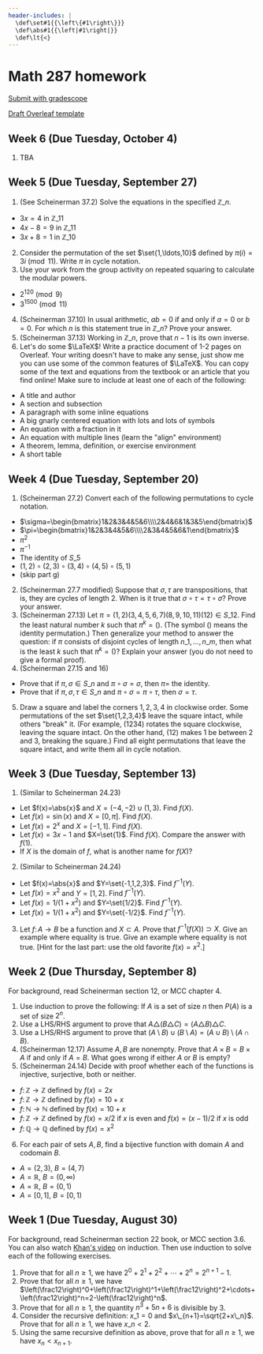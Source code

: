 ```yaml
---
header-includes: |
  \def\set#1{{\left\{#1\right\}}}
  \def\abs#1{{\left|#1\right|}}
  \def\lt{<}
---
```


# Math 287 homework

[Submit with gradescope](https://www.gradescope.com/courses/413852)

[Draft Overleaf template](https://www.overleaf.com/read/wqzxckcdzwzr)

## Week 6 (Due Tuesday, October 4)

1. TBA

## Week 5 (Due Tuesday, September 27)

1. (See Scheinerman 37.2) Solve the equations in the specified $\mathbb Z\_n$.  
  * $3x=4$ in $\mathbb Z\_{11}$
  * $4x-8=9$ in $\mathbb Z\_{11}$
  * $3x+8=1$ in $\mathbb Z\_{10}$
2. Consider the permutation of the set $\set{1,\ldots,10}$ defined by $\pi(i)=3i\pmod{11}$. Write $\pi$ in cycle notation.
3. Use your work from the group activity on repeated squaring to calculate the modular powers.  
  * $2^{120}\pmod{9}$
  * $3^{1500}\pmod{11}$
4. (Scheinerman 37.10) In usual arithmetic, $ab=0$ if and only if $a=0$ or $b=0$. For which $n$ is this statement true in $\mathbb Z\_n$? Prove your answer.
5. (Scheinerman 37.13) Working in $\mathbb Z\_n$, prove that $n-1$ is its own inverse.
6. Let's do some $\LaTeX$! Write a practice document of 1-2 pages on Overleaf. Your writing doesn't have to make any sense, just show me you can use some of the common features of $\LaTeX$. You can copy some of the text and equations from the textbook or an article that you find online! Make sure to include at least one of each of the following:  
  * A title and author
  * A section and subsection
  * A paragraph with some inline equations
  * A big gnarly centered equation with lots and lots of symbols
  * An equation with a fraction in it
  * An equation with multiple lines (learn the "align" environment)
  * A theorem, lemma, definition, or exercise environment
  * A short table

## Week 4 (Due Tuesday, September 20)

1. (Scheinerman 27.2) Convert each of the following permutations to cycle notation.  
  * $\sigma=\begin{bmatrix}1&2&3&4&5&6\\\\2&4&6&1&3&5\end{bmatrix}$
  * $\pi=\begin{bmatrix}1&2&3&4&5&6\\\\2&3&4&5&6&1\end{bmatrix}$
  * $\pi^2$
  * $\pi^{-1}$
  * The identity of $S\_5$
  * $(1,2)\circ(2,3)\circ(3,4)\circ(4,5)\circ(5,1)$
  * (skip part g)
2. (Scheinerman 27.7 modified) Suppose that $\sigma,\tau$ are transpositions, that is, they are cycles of length $2$. When is it true that $\sigma\circ\tau=\tau\circ\sigma$? Prove your answer.
3. (Scheinerman 27.13) Let $\pi=(1,2)(3,4,5,6,7)(8,9,10,11)(12)\in S\_{12}$. Find the least natural number $k$ such that $\pi^k=()$. (The symbol () means the identity permutation.) Then generalize your method to answer the question: if $\pi$ consists of disjoint cycles of length $n\_1,\ldots,n\_m$, then what is the least $k$ such that $\pi^k=()$? Explain your answer (you do not need to give a formal proof).
4. (Scheinerman 27.15 and 16)  
  * Prove that if $\pi,\sigma\in S\_n$ and $\pi\circ\sigma=\sigma$, then $\pi=$ the identity.
  * Prove that if $\pi,\sigma,\tau\in S\_n$ and $\pi\circ\sigma=\pi\circ\tau$, then $\sigma=\tau$.
5. Draw a square and label the corners $1,2,3,4$ in clockwise order. Some permutations of the set $\set{1,2,3,4}$ leave the square intact, while others "break" it. (For example, $(1234)$ rotates the square clockwise, leaving the square intact. On the other hand, $(12)$ makes $1$ be between $2$ and $3$, breaking the square.) Find all eight permutations that leave the square intact, and write them all in cycle notation.

## Week 3 (Due Tuesday, September 13)

1. (Similar to Scheinerman 24.23)  
  * Let $f(x)=\abs{x}$ and $X=(-4,-2)\cup(1,3)$. Find $f(X)$.
  * Let $f(x)=\sin(x)$ and $X=[0,\pi]$. Find $f(X)$.
  * Let $f(x)=2^x$ and $X=[-1,1]$. Find $f(X)$.
  * Let $f(x)=3x-1$ and $X=\set{1}$. Find $f(X)$. Compare the answer with $f(1)$.
  * If $X$ is the domain of $f$, what is another name for $f(X)$?
2. (Similar to Scheinerman 24.24)  
  * Let $f(x)=\abs{x}$ and $Y=\set{-1,1,2,3}$. Find $f^{-1}(Y)$.
  * Let $f(x)=x^2$ and $Y=[1,2]$. Find $f^{-1}(Y)$.
  * Let $f(x)=1/(1+x^2)$ and $Y=\set{1/2}$. Find $f^{-1}(Y)$.
  * Let $f(x)=1/(1+x^2)$ and $Y=\set{-1/2}$. Find $f^{-1}(Y)$.
3. Let $f\colon A\to B$ be a function and $X\subset A$. Prove that $f^{-1}(f(X))\supset X$. Give an example where equality is true. Give an example where equality is not true. [Hint for the last part: use the old favorite $f(x)=x^2$.]

## Week 2 (Due Thursday, September 8)

For background, read Scheinerman section 12, or MCC chapter 4.

1. Use induction to prove the following: If $A$ is a set of size $n$ then $P(A)$ is a set of size $2^n$.
2. Use a LHS/RHS argument to prove that $A\triangle(B\triangle C)=(A\triangle B)\triangle C$.
3. Use a LHS/RHS argument to prove that $(A\setminus B)\cup(B\setminus A)=(A\cup B)\setminus(A\cap B)$.
4. (Scheinerman 12.17) Assume $A,B$ are nonempty. Prove that $A\times B=B\times A$ if and only if $A=B$. What goes wrong if either $A$ or $B$ is empty?
5. (Scheinerman 24.14) Decide with proof whether each of the functions is injective, surjective, both or neither.  
  * $f\colon\mathbb Z\to\mathbb Z$ defined by $f(x)=2x$
  * $f\colon\mathbb Z\to\mathbb Z$ defined by $f(x)=10+x$
  * $f\colon\mathbb N\to\mathbb N$ defined by $f(x)=10+x$
  * $f\colon\mathbb Z\to\mathbb Z$ defined by $f(x)=x/2$ if $x$ is even and $f(x)=(x-1)/2$ if $x$ is odd
  * $f\colon\mathbb Q\to\mathbb Q$ defined by $f(x)=x^2$
6. For each pair of sets $A,B$, find a bijective function with domain $A$ and codomain $B$.
  * $A=(2,3)$, $B=(4,7)$
  * $A=\mathbb R$, $B=(0,\infty)$
  * $A=\mathbb R$, $B=(0,1)$
  * $A=\mathbb [0,1]$, $B=[0,1)$

## Week 1 (Due Tuesday, August 30)

For background, read Scheinerman section 22 book, or MCC section 3.6. You can also watch [Khan's video](https://youtu.be/wblW_M_HVQ8) on induction. Then use induction to solve each of the following exercises.

1. Prove that for all $n\geq1$, we have $2^0+2^1+2^2+\cdots+2^n=2^{n+1}-1$.
2. Prove that for all $n\geq1$, we have $\left(\frac12\right)^0+\left(\frac12\right)^1+\left(\frac12\right)^2+\cdots+\left(\frac12\right)^n=2-\left(\frac12\right)^n$.
3. Prove that for all $n\geq1$, the quantity $n^3+5n+6$ is divisible by $3$.
4. Consider the recursive definition: $x\_1=0$ and $x\_{n+1}=\sqrt{2+x\_n}$. Prove that for all $n\geq1$, we have $x\_n\lt2$.
5. Using the same recursive definition as above, prove that for all $n\geq1$, we have $x_n\lt x_{n+1}$.


<script type='text/x-mathjax-config'>
  MathJax.Hub.Config({
    tex2jax: {
      inlineMath: [['$','$'], ['\\(','\\)']],
      processEscapes: true
    },
    TeX: {
      Macros: {
        set: ["{\\left\\{ #1 \\right\\}}", 1],
        abs: ["{\\left| #1 \\right|}", 1],
        lt: ["<"]
      }
    }
  });
</script>
<script src='https://cdnjs.cloudflare.com/ajax/libs/mathjax/2.7.2/MathJax.js?config=TeX-AMS_HTML'></script>